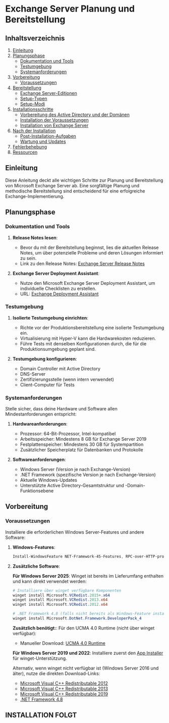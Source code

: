 # Exchange Server Planung und Bereitstellung

## Inhaltsverzeichnis

1. [Einleitung](#einleitung)
2. [Planungsphase](#planungsphase)
   - [Dokumentation und Tools](#dokumentation-und-tools)
   - [Testumgebung](#testumgebung)
   - [Systemanforderungen](#systemanforderungen)
3. [Vorbereitung](#vorbereitung)
   - [Voraussetzungen](#voraussetzungen)
4. [Bereitstellung](#bereitstellung)
   - [Exchange Server-Editionen](#exchange-server-editionen)
   - [Setup-Typen](#setup-typen)
   - [Setup-Modi](#setup-modi)
5. [Installationsschritte](#installationsschritte)
   - [Vorbereitung des Active Directory und der Domänen](#vorbereitung-des-active-directory-und-der-domänen)
   - [Installation der Voraussetzungen](#installation-der-voraussetzungen)
   - [Installation von Exchange Server](#installation-von-exchange-server)
6. [Nach der Installation](#nach-der-installation)
   - [Post-Installation-Aufgaben](#post-installation-aufgaben)
   - [Wartung und Updates](#wartung-und-updates)
7. [Fehlerbehebung](#fehlerbehebung)
8. [Ressourcen](#ressourcen)

## Einleitung

Diese Anleitung deckt alle wichtigen Schritte zur Planung und Bereitstellung von Microsoft Exchange Server ab. Eine sorgfältige Planung und methodische Bereitstellung sind entscheidend für eine erfolgreiche Exchange-Implementierung.

## Planungsphase

### Dokumentation und Tools

1. **Release Notes lesen**:
   - Bevor du mit der Bereitstellung beginnst, lies die aktuellen Release Notes, um über potenzielle Probleme und deren Lösungen informiert zu sein.
   - Link zu den Release Notes: [Exchange Server Release Notes](https://docs.microsoft.com/de-de/exchange/release-notes)

2. **Exchange Server Deployment Assistant**:
   - Nutze den Microsoft Exchange Server Deployment Assistant, um individuelle Checklisten zu erstellen.
   - URL: [Exchange Deployment Assistant](https://assistants.microsoft.com)

### Testumgebung

1. **Isolierte Testumgebung einrichten**:
   - Richte vor der Produktionsbereitstellung eine isolierte Testumgebung ein.
   - Virtualisierung mit Hyper-V kann die Hardwarekosten reduzieren.
   - Führe Tests mit denselben Konfigurationen durch, die für die Produktionsumgebung geplant sind.

2. **Testumgebung konfigurieren**:
   - Domain Controller mit Active Directory
   - DNS-Server
   - Zertifizierungsstelle (wenn intern verwendet)
   - Client-Computer für Tests

### Systemanforderungen

Stelle sicher, dass deine Hardware und Software allen Mindestanforderungen entspricht:

1. **Hardwareanforderungen**:
   - Prozessor: 64-Bit-Prozessor, Intel-kompatibel
   - Arbeitsspeicher: Mindestens 8 GB für Exchange Server 2019
   - Festplattenspeicher: Mindestens 30 GB für Systempartition
   - Zusätzlicher Speicherplatz für Datenbanken und Protokolle

2. **Softwareanforderungen**:
   - Windows Server (Version je nach Exchange-Version)
   - .NET Framework (spezifische Version je nach Exchange-Version)
   - Aktuelle Windows-Updates
   - Unterstützte Active Directory-Gesamtstruktur und -Domain-Funktionsebene

## Vorbereitung

### Voraussetzungen

Installiere die erforderlichen Windows Server-Features und andere Software:

1. **Windows-Features**:
   ```powershell
   Install-WindowsFeature NET-Framework-45-Features, RPC-over-HTTP-proxy, RSAT-Clustering, RSAT-Clustering-CmdInterface, RSAT-Clustering-Mgmt, RSAT-Clustering-PowerShell, Web-Mgmt-Console, WAS-Process-Model, Web-Asp-Net45, Web-Basic-Auth, Web-Client-Auth, Web-Digest-Auth, Web-Dir-Browsing, Web-Dyn-Compression, Web-Http-Errors, Web-Http-Logging, Web-Http-Redirect, Web-Http-Tracing, Web-ISAPI-Ext, Web-ISAPI-Filter, Web-Mgmt-Console, Web-Metabase, Web-Mgmt-Service, Web-Net-Ext45, Web-Request-Monitor, Web-Server, Web-Stat-Compression, Web-Static-Content, Web-Windows-Auth, Web-WMI, Windows-Identity-Foundation, RSAT-ADDS
   ```

2. **Zusätzliche Software**:
   
   **Für Windows Server 2025**:
   Winget ist bereits im Lieferumfang enthalten und kann direkt verwendet werden:
   
   ```powershell
   # Installiere über winget verfügbare Komponenten
   winget install Microsoft.VCRedist.2015+.x64
   winget install Microsoft.VCRedist.2013.x64
   winget install Microsoft.VCRedist.2012.x64
   
   # .NET Framework 4.8 (falls nicht bereits als Windows-Feature installiert)
   winget install Microsoft.DotNet.Framework.DeveloperPack_4
   ```
   
   **Zusätzlich benötigt:**:
   Für den UCMA 4.0 Runtime (nicht über winget verfügbar):
   - Manueller Download: [UCMA 4.0 Runtime](https://www.microsoft.com/en-us/download/details.aspx?id=34992) 

   **Für Windows Server 2019 und 2022**:
   Installiere zuerst den [App Installer](https://www.microsoft.com/p/app-installer/9nblggh4nns1) für winget-Unterstützung.
   
   

   Alternativ, wenn winget nicht verfügbar ist (Windows Server 2016 und älter), nutze die direkten Download-Links:
   - [Microsoft Visual C++ Redistributable 2012](https://www.microsoft.com/de-de/download/details.aspx?id=30679)
   - [Microsoft Visual C++ Redistributable 2013](https://www.microsoft.com/de-de/download/details.aspx?id=40784)
   - [Microsoft Visual C++ Redistributable 2019](https://learn.microsoft.com/de-de/cpp/windows/latest-supported-vc-redist)
   - [.NET Framework 4.8](https://dotnet.microsoft.com/de-de/download/dotnet-framework/net48)

## INSTALLATION FOLGT

